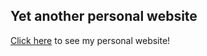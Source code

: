 ## Yet another personal website


[Click here](https://porpose.github.io/) to see my personal website!


